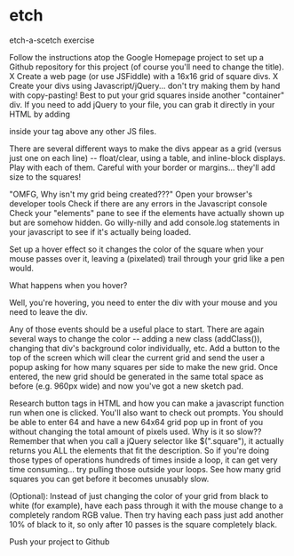 etch
====

etch-a-scetch exercise

Follow the instructions atop the Google Homepage project to set up a Github repository for this project
(of course you'll need to change the title).
X Create a web page (or use JSFiddle) with a 16x16 grid of square divs.
X Create your divs using Javascript/jQuery... don't try making them by hand with copy-pasting!
Best to put your grid squares inside another "container" div.
If you need to add jQuery to your file, you can grab it directly in your HTML by adding 
<script src="http://ajax.googleapis.com/ajax/libs/jquery/1.11.0/jquery.min.js"></script> 
inside your <head> tag above any other JS files.

There are several different ways to make the divs appear as a grid 
(versus just one on each line) -- float/clear, using a table, and inline-block displays. Play with each of them.
Careful with your border or margins... they'll add size to the squares!

"OMFG, Why isn't my grid being created???"
Open your browser's developer tools
Check if there are any errors in the Javascript console
Check your "elements" pane to see if the elements have actually shown up but are somehow hidden.
Go willy-nilly and add console.log statements in your javascript to see if it's actually being loaded.

Set up a hover effect so it changes the color of the square when your mouse passes over it, 
leaving a (pixelated) trail through your grid like a pen would.

What happens when you hover? 

Well, you're hovering, you need to enter the div with your mouse and you need to leave the div. 

Any of those events should be a useful place to start.
There are again several ways to change the color -- adding a new class 
(addClass()), changing that div's background color individually, etc.
Add a button to the top of the screen which will clear the current grid and send the user a popup 
asking for how many squares per side to make the new grid. 
Once entered, the new grid should be generated in the same total space as before 
(e.g. 960px wide) and now you've got a new sketch pad.

Research button tags in HTML and how you can make a javascript function run when one is clicked.
You'll also want to check out prompts.
You should be able to enter 64 and have a new 64x64 grid pop up in front of you 
without changing the total amount of pixels used.
Why is it so slow?? Remember that when you call a jQuery selector like $(".square"), 
it actually returns you ALL the elements that fit the description. 
So if you're doing those types of operations hundreds of times inside a loop, 
it can get very time consuming... try pulling those outside your loops.
See how many grid squares you can get before it becomes unusably slow.

(Optional): Instead of just changing the color of your grid from black to white 
(for example), have each pass through it with the mouse change to a completely random RGB value. 
Then try having each pass just add another 10% of black to it, 
so only after 10 passes is the square completely black.

Push your project to Github